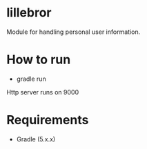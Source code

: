 # lillebror
Module for handling personal user information.


# How to run
 - gradle run

Http server runs on 9000


# Requirements
 - Gradle (5.x.x)